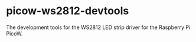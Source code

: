 # picow-ws2812-devtools

The development tools for the WS2812 LED strip driver for the Raspberry Pi PicoW.
